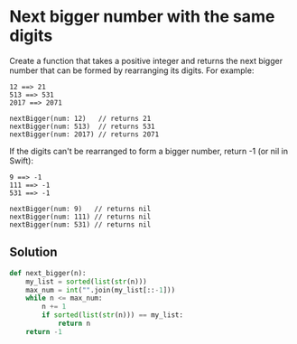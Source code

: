 # Next bigger number with the same digits
Create a function that takes a positive integer and returns the next bigger number that can be formed by rearranging its digits. For example:

    12 ==> 21
    513 ==> 531
    2017 ==> 2071
  
    nextBigger(num: 12)   // returns 21
    nextBigger(num: 513)  // returns 531
    nextBigger(num: 2017) // returns 2071
    
If the digits can't be rearranged to form a bigger number, return -1 (or nil in Swift):
    
    9 ==> -1
    111 ==> -1
    531 ==> -1

    nextBigger(num: 9)   // returns nil
    nextBigger(num: 111) // returns nil
    nextBigger(num: 531) // returns nil
    
## Solution
```python
def next_bigger(n):
    my_list = sorted(list(str(n)))
    max_num = int("".join(my_list[::-1]))
    while n <= max_num:
        n += 1
        if sorted(list(str(n))) == my_list:
            return n
    return -1
```
